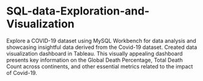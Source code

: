 # SQL-data-Exploration-and-Visualization

Explore a COVID-19 dataset using MySQL Workbench for data analysis and  showcasing insightful data derived from the Covid-19 dataset. 
Created data visualization dashboard in Tableau. This visually appealing dashboard presents key information on the Global Death Percentage, Total Death Count across continents, and other essential metrics related to the impact of Covid-19.
